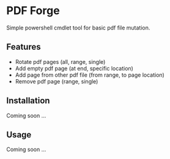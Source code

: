 # PDF Forge

Simple powershell cmdlet tool for basic pdf file mutation.

## Features 

* Rotate pdf pages (all, range, single)
* Add empty pdf page (at end, specific location)
* Add page from other pdf file (from range, to page location)
* Remove pdf page (range, single)

## Installation

Coming soon ...

## Usage 

Coming soon ... 
